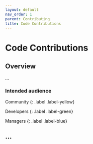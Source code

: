 ```yaml
---
layout: default
nav_order: 1
parent: Contributing
title: Code Contributions
---
```


# Code Contributions

## Overview

...

### Intended audience

Community
{: .label .label-yellow}

Developers
{: .label .label-green}

Managers
{: .label .label-blue}

## ...
